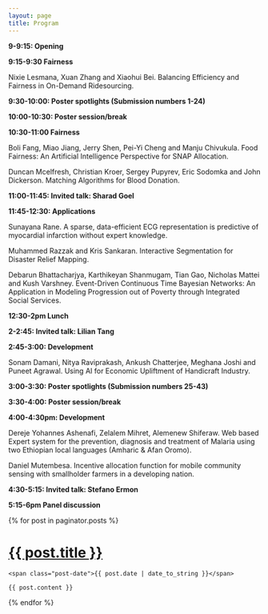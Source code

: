 ```yaml
---
layout: page
title: Program
---
```


**9-9:15: Opening**

**9:15-9:30 Fairness**

  Nixie Lesmana, Xuan Zhang and Xiaohui Bei. Balancing Efficiency and Fairness in On-Demand Ridesourcing.	
		
**9:30-10:00: Poster spotlights (Submission numbers 1-24)**

**10:00-10:30: Poster session/break**

**10:30-11:00 Fairness**

  Boli Fang, Miao Jiang, Jerry Shen, Pei-Yi Cheng and Manju Chivukula. Food Fairness: An Artificial Intelligence Perspective for SNAP Allocation.
  
  Duncan Mcelfresh, Christian Kroer, Sergey Pupyrev, Eric Sodomka and John Dickerson. Matching Algorithms for Blood Donation.

**11:00-11:45: Invited talk: Sharad Goel**

**11:45-12:30: Applications**

Sunayana Rane. A sparse, data-efficient ECG representation is predictive of myocardial infarction without expert knowledge.

Muhammed Razzak and Kris Sankaran. Interactive Segmentation for Disaster Relief Mapping.

Debarun Bhattacharjya, Karthikeyan Shanmugam, Tian Gao, Nicholas Mattei and Kush Varshney. Event-Driven Continuous Time Bayesian Networks: An Application in Modeling Progression out of Poverty through Integrated Social Services.	
	
**12:30-2pm Lunch**

**2-2:45: Invited talk: Lilian Tang**

**2:45-3:00: Development**

Sonam Damani, Nitya Raviprakash, Ankush Chatterjee, Meghana Joshi and Puneet Agrawal. Using AI for Economic Upliftment of Handicraft Industry.

**3:00-3:30: Poster spotlights (Submission numbers 25-43)**

**3:30-4:00: Poster session/break**

**4:00-4:30pm: Development**

Dereje Yohannes Ashenafi, Zelalem Mihret, Alemenew Shiferaw. Web based Expert system for the prevention, diagnosis and treatment of Malaria using two Ethiopian local languages (Amharic & Afan Oromo).

Daniel Mutembesa. Incentive allocation function for mobile community sensing with smallholder farmers in a developing nation.	
	
**4:30-5:15: Invited talk: Stefano Ermon**

**5:15-6pm Panel discussion** 

<div class="posts">
  {% for post in paginator.posts %}
  <div class="post">
    <h1 class="post-title">
      <a href="{{ post.url }}">
        {{ post.title }}
      </a>
    </h1>

    <span class="post-date">{{ post.date | date_to_string }}</span>

    {{ post.content }}
  </div>
  {% endfor %}
</div>


